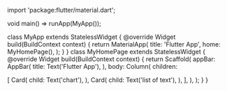 import 'package:flutter/material.dart';

void main() => runApp(MyApp());

class MyApp extends StatelessWidget { 
@override 
Widget build(BuildContext context) { 
return MaterialApp(
title: 'Flutter App', 
home: MyHomePage(),
); 
} 
} 
class MyHomePage extends StatelessWidget { 
@override 
Widget build(BuildContext context) {
return Scaffold(
appBar: AppBar(
title: Text('Flutter App'),
), 
body: Column(
children: <Widget> 

[
Card(
child: Text('chart'),
), 
Card(
child: Text('list of text'),
),
],
),
);
} 
}